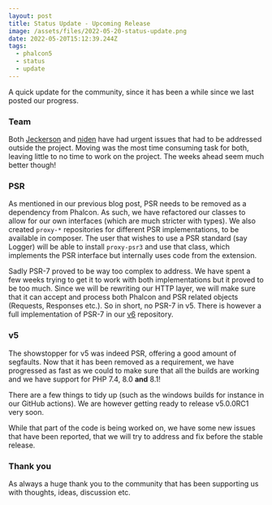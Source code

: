 ```yaml
---
layout: post
title: Status Update - Upcoming Release
image: /assets/files/2022-05-20-status-update.png
date: 2022-05-20T15:12:39.244Z
tags:
  - phalcon5
  - status
  - update
---
```

A quick update for the community, since it has been a while since we last posted our progress.
<!--more-->
### Team
Both [Jeckerson](https://github.com/Jeckerson) and [niden](https://github.com/niden) have had urgent issues that had to be addressed outside the project. Moving was the most time consuming task for both, leaving little to no time to work on the project. The weeks ahead seem much better though!

### PSR
As mentioned in our previous blog post, PSR needs to be removed as a dependency from Phalcon. As such, we have refactored our classes to allow for our own interfaces (which are much stricter with types). We also created `proxy-*` repositories for different PSR implementations, to be available in composer. The user that wishes to use a PSR standard (say Logger) will be able to install `proxy-psr3` and use that class, which implements the PSR interface but internally uses code from the extension.

Sadly PSR-7 proved to be way too complex to address. We have spent a few weeks trying to get it to work with both implementations but it proved to be too much. Since we will be rewriting our HTTP layer, we will make sure that it can accept and process both Phalcon and PSR related objects (Requests, Responses etc.). So in short, no PSR-7 in v5. There is however a full implementation of PSR-7 in our [v6](https://github.com/phalcon/phalcon) repository.

### v5
The showstopper for v5 was indeed PSR, offering a good amount of segfaults. Now that it has been removed as a requirement, we have progressed as fast as we could to make sure that all the builds are working and we have support for PHP 7.4, 8.0 **and** 8.1!

There are a few things to tidy up (such as the windows builds for instance in our GitHub actions). We are however getting ready to release v5.0.0RC1 very soon.

While that part of the code is being worked on, we have some new issues that have been reported, that we will try to address and fix before the stable release.

### Thank you
As always a huge thank you to the community that has been supporting us with thoughts, ideas, discussion etc.